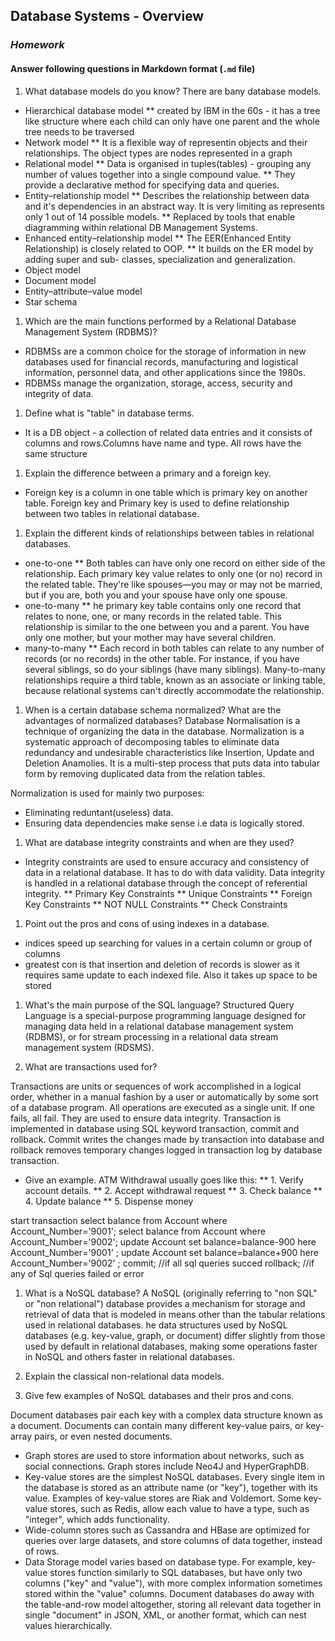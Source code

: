## Database Systems - Overview
### _Homework_

#### Answer following questions in Markdown format (`.md` file)

1.  What database models do you know?
There are bany database models.
  * Hierarchical database model
  ** created by IBM in the 60s - it has a tree like structure where each child can only have one parent and the whole tree needs to be traversed 
  * Network model
  ** It is a flexible way of representin objects and their relationships. The object types are nodes represented in a graph 
  * Relational model
  ** Data is organised in tuples(tables) - grouping any number of values together into a single compound value.
  ** They provide a declarative method for specifying data and queries.
  * Entity–relationship model
  ** Describes the relationship between data and it's dependencies in an abstract way. It is very limiting as represents only 1 out of 14 possible models.
  ** Replaced by tools that enable diagramming within relational DB Management Systems.
  * Enhanced entity–relationship model
  ** The EER(Enhanced Entity Relationship) is closely related to OOP.
  ** It builds on the ER model by adding super and sub- classes, specialization and generalization.
  * Object model
  * Document model
  * Entity–attribute–value model
  * Star schema
  
1.  Which are the main functions performed by a Relational Database Management System (RDBMS)?
  * RDBMSs are a common choice for the storage of information in new databases used for financial records, manufacturing and logistical information, personnel data, and other applications since the 1980s.
  * RDBMSs manage the organization, storage, access, security and integrity of data. 
  
1.  Define what is "table" in database terms.
  * It is a DB object - a collection of related data entries and it consists of columns and rows.Columns have name and type. All rows have the same structure
  
1.  Explain the difference between a primary and a foreign key.
  * Foreign key is a column in one table which is primary key on another table. Foreign key and Primary key is used to define relationship between two tables in relational database. 
  
1.  Explain the different kinds of relationships between tables in relational databases.
  * one-to-one
  ** Both tables can have only one record on either side of the relationship. Each primary key value relates to only one (or no) record in the related table. They're like spouses—you may or may not be married, but if you are, both you and your spouse have only one spouse.
  * one-to-many
  ** he primary key table contains only one record that relates to none, one, or many records in the related table. This relationship is similar to the one between you and a parent. You have only one mother, but your mother may have several children.
  * many-to-many
  ** Each record in both tables can relate to any number of records (or no records) in the other table. For instance, if you have several siblings, so do your siblings (have many siblings). Many-to-many relationships require a third table, known as an associate or linking table, because relational systems can't directly accommodate the relationship.

1.  When is a certain database schema normalized? What are the advantages of normalized databases?
Database Normalisation is a technique of organizing the data in the database. Normalization is a systematic approach of decomposing tables to eliminate data redundancy and undesirable characteristics like Insertion, Update and Deletion Anamolies. It is a multi-step process that puts data into tabular form by removing duplicated data from the relation tables.

Normalization is used for mainly two purposes:

  * Eliminating reduntant(useless) data.
  * Ensuring data dependencies make sense i.e data is logically stored.
  
1.  What are database integrity constraints and when are they used?
  * Integrity constraints are used to ensure accuracy and consistency of data in a relational database. It has to do with data validity.
Data integrity is handled in a relational database through the concept of referential integrity. 
  ** Primary Key Constraints
  ** Unique Constraints
  ** Foreign Key Constraints
  ** NOT NULL Constraints
  ** Check Constraints

1.  Point out the pros and cons of using indexes in a database.
  * indices speed up searching for values in a certain column or group of columns
  * greatest con is that insertion and deletion of records is slower as it requires same update to each indexed file. Also it takes up space to be stored
  
1.  What's the main purpose of the SQL language?
Structured Query Language is a special-purpose programming language designed for managing data held in a relational database management system (RDBMS), or for stream processing in a relational data stream management system (RDSMS).

1.  What are transactions used for?
  
  Transactions are units or sequences of work accomplished in a logical order, whether in a manual fashion by a user or automatically by some sort of a database program.
  All operations are executed as a single unit. If one fails, all fail. They are used to ensure data integrity. Transaction is implemented in database using SQL keyword transaction, commit and rollback. Commit writes the changes made by transaction into database and rollback removes temporary changes logged in transaction log by database transaction.
  * Give an example.
ATM Withdrawal usually goes like this:
  ** 1. Verify account details.
  ** 2. Accept withdrawal request
  ** 3. Check balance
  ** 4. Update balance
  ** 5. Dispense money

start transaction
select balance from Account where Account_Number='9001';
select balance from Account where Account_Number='9002';
update Account set balance=balance-900 here Account_Number='9001' ;
update Account set balance=balance+900 here Account_Number='9002' ;
commit; //if all sql queries succed
rollback; //if any of Sql queries failed or error

1.  What is a NoSQL database?
A NoSQL (originally referring to "non SQL" or "non relational") database provides a mechanism for storage and retrieval of data that is modeled in means other than the tabular relations used in relational databases.
he data structures used by NoSQL databases (e.g. key-value, graph, or document) differ slightly from those used by default in relational databases, making some operations faster in NoSQL and others faster in relational databases. 

1.  Explain the classical non-relational data models.
1.  Give few examples of NoSQL databases and their pros and cons.

Document databases pair each key with a complex data structure known as a document. Documents can contain many different key-value pairs, or key-array pairs, or even nested documents.
  * Graph stores are used to store information about networks, such as social connections. Graph stores include Neo4J and HyperGraphDB.
  * Key-value stores are the simplest NoSQL databases. Every single item in the database is stored as an attribute name (or "key"), together with its value. Examples of key-value stores are Riak and Voldemort. Some key-value stores, such as Redis, allow each value to have a type, such as "integer", which adds functionality.
  * Wide-column stores such as Cassandra and HBase are optimized for queries over large datasets, and store columns of data together, instead of rows.
  * Data Storage model varies based on database type. For example, key-value stores function similarly to SQL databases, but have only two columns ("key" and "value"), with more complex information sometimes stored within the "value" columns. Document databases do away with the table-and-row model altogether, storing all relevant data together in single "document" in JSON, XML, or another format, which can nest values hierarchically.
